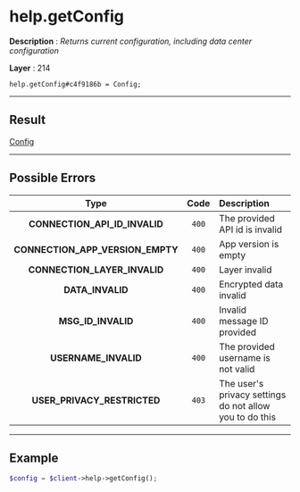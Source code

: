 # help.getConfig

**Description** : *Returns current configuration, including data center configuration*

**Layer** : 214

```tl
help.getConfig#c4f9186b = Config;
```

---

## Result

[Config](type/Config)

---

## Possible Errors

| Type | Code | Description |
| :---: | :---: | :--- |
| **CONNECTION_API_ID_INVALID** | `400` | The provided API id is invalid |
| **CONNECTION_APP_VERSION_EMPTY** | `400` | App version is empty |
| **CONNECTION_LAYER_INVALID** | `400` | Layer invalid |
| **DATA_INVALID** | `400` | Encrypted data invalid |
| **MSG_ID_INVALID** | `400` | Invalid message ID provided |
| **USERNAME_INVALID** | `400` | The provided username is not valid |
| **USER_PRIVACY_RESTRICTED** | `403` | The user's privacy settings do not allow you to do this |

---

## Example

```php
$config = $client->help->getConfig();
```